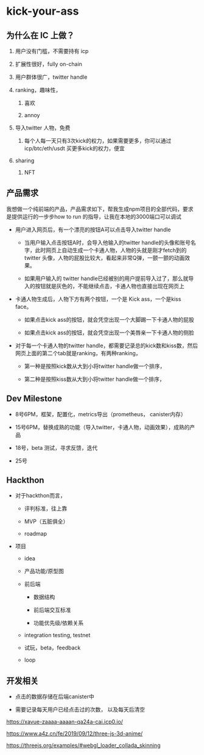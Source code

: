 # kick-your-ass

## 为什么在 IC 上做？

1. 用户没有门槛，不需要持有 icp
    
2. 扩展性很好，fully on-chain
    
3. 用户群体很广，twitter handle
    
4. ranking，趣味性，
    
    1. 喜欢
        
    2. annoy
        
5. 导入twitter 人物，免费
    
    1. 每个人每一天只有3次kick的权力，如果需要更多，你可以通过icp/btc/eth/usdt 买更多kick的权力，便宜
        
6. sharing
    
    1. NFT
        

## 产品需求
我想做一个纯前端的产品，产品需求如下，帮我生成npm项目的全部代码，要求是提供运行的一步步how to run 的指导，让我在本地的3000端口可以调试

- 用户进入网页后，有一个漂亮的按钮A可以点击导入twitter handle
    
    - 当用户输入点击按钮A时，会导入他输入的twitter handle的头像和账号名字，此时网页上自动生成一个卡通人物，人物的头就是刚才fetch到的twitter 头像，人物的屁股比较大，看起来非常Q弹，一颤一颤的动画效果。
        
    - 如果用户输入的 twitter handle已经被别的用户提前导入过了，那么就导入的按钮就是灰色的，不能继续点击，卡通人物也直接出现在网页上
        
- 卡通人物生成后，人物下方有两个按钮，一个是 Kick ass，一个是kiss face。
    
    - 如果点击kick ass的按钮，就会凭空出现一个大脚踢一下卡通人物的屁股
        
    - 如果点击kick ass的按钮，就会凭空出现一个美唇亲一下卡通人物的侧脸
        
- 对于每一个卡通人物的twitter handle，都需要记录总的kick数和kiss数，然后网页上面的第二个tab就是ranking，有两种ranking，
    
    - 第一种是按照kick数从大到小将twitter handle做一个排序，
        
    - 第二种是按照kiss数从大到小将twitter handle做一个排序，
        
## Dev Milestone
- 8号6PM，框架，配置化，metrics导出（prometheus， canister内存）
    
- 15号6PM，替换成熟的功能（导入twitter，卡通人物，动画效果），成熟的产品
    
- 18号，beta 测试，寻求反馈，迭代
    
- 25号
    
## Hackthon
- 对于hackthon而言，
    
    - 评判标准，往上靠
        
    - MVP（五脏俱全）
        
    - roadmap
        
- 项目
    
    - idea
        
    - 产品功能/原型图
        
    - 前后端
        
        - 数据结构
            
        - 前后端交互标准
            
        - 功能优先级/依赖关系
            
    - integration testing, testnet
        
    - 试玩，beta，feedback
        
    - loop

## 开发相关

- 点击的数据存储在后端canister中

- 需要记录每天用户已经点击过的次数， 以及每天后清空

https://xavue-zaaaa-aaaan-qa24a-cai.icp0.io/

https://www.a4z.cn/fe/2019/09/12/three-js-3d-anime/

https://threejs.org/examples/#webgl_loader_collada_skinning